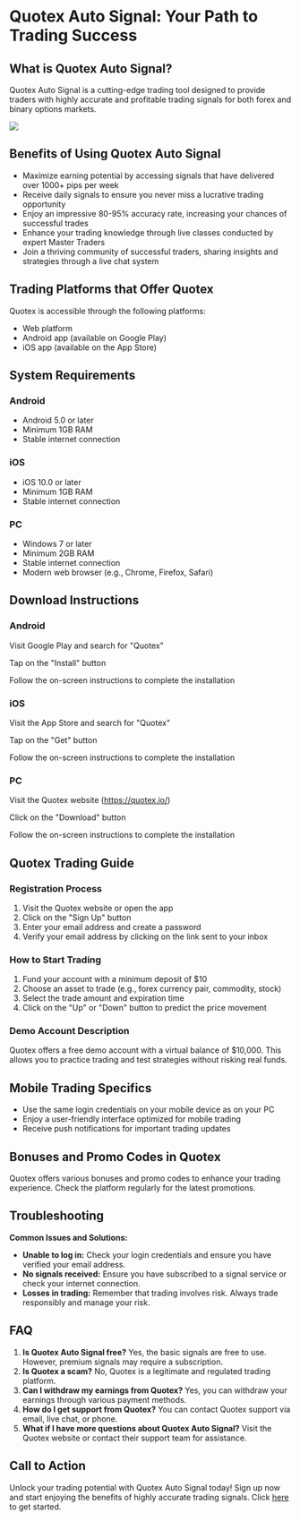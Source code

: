 # Quotex Auto Signal: Your Path to Trading Success

## What is Quotex Auto Signal?

Quotex Auto Signal is a cutting-edge trading tool designed to provide
traders with highly accurate and profitable trading signals for both
forex and binary options markets.

[![](https://static.quotex.io/files/8_en/300_250.jpg)](https://traff.sbs/brokerqxsignupf)

## Benefits of Using Quotex Auto Signal

-   Maximize earning potential by accessing signals that have delivered
    over 1000+ pips per week
-   Receive daily signals to ensure you never miss a lucrative trading
    opportunity
-   Enjoy an impressive 80-95% accuracy rate, increasing your chances of
    successful trades
-   Enhance your trading knowledge through live classes conducted by
    expert Master Traders
-   Join a thriving community of successful traders, sharing insights
    and strategies through a live chat system

## Trading Platforms that Offer Quotex

Quotex is accessible through the following platforms:

-   Web platform
-   Android app (available on Google Play)
-   iOS app (available on the App Store)

## System Requirements

### Android

-   Android 5.0 or later
-   Minimum 1GB RAM
-   Stable internet connection

### iOS

-   iOS 10.0 or later
-   Minimum 1GB RAM
-   Stable internet connection

### PC

-   Windows 7 or later
-   Minimum 2GB RAM
-   Stable internet connection
-   Modern web browser (e.g., Chrome, Firefox, Safari)

## Download Instructions

### Android

Visit Google Play and search for "Quotex"

Tap on the "Install" button

Follow the on-screen instructions to complete the installation

### iOS

Visit the App Store and search for "Quotex"

Tap on the "Get" button

Follow the on-screen instructions to complete the installation

### PC

Visit the Quotex website (https://quotex.io/)

Click on the "Download" button

Follow the on-screen instructions to complete the installation

## Quotex Trading Guide

### Registration Process

1.  Visit the Quotex website or open the app
2.  Click on the "Sign Up" button
3.  Enter your email address and create a password
4.  Verify your email address by clicking on the link sent to your inbox

### How to Start Trading

1.  Fund your account with a minimum deposit of \$10
2.  Choose an asset to trade (e.g., forex currency pair, commodity,
    stock)
3.  Select the trade amount and expiration time
4.  Click on the "Up" or "Down" button to predict the price
    movement

### Demo Account Description

Quotex offers a free demo account with a virtual balance of \$10,000.
This allows you to practice trading and test strategies without risking
real funds.

## Mobile Trading Specifics

-   Use the same login credentials on your mobile device as on your PC
-   Enjoy a user-friendly interface optimized for mobile trading
-   Receive push notifications for important trading updates

## Bonuses and Promo Codes in Quotex

Quotex offers various bonuses and promo codes to enhance your trading
experience. Check the platform regularly for the latest promotions.

## Troubleshooting

**Common Issues and Solutions:**

-   **Unable to log in:** Check your login credentials and ensure you
    have verified your email address.
-   **No signals received:** Ensure you have subscribed to a signal
    service or check your internet connection.
-   **Losses in trading:** Remember that trading involves risk. Always
    trade responsibly and manage your risk.

## FAQ

1.  **Is Quotex Auto Signal free?** Yes, the basic signals are free to
    use. However, premium signals may require a subscription.
2.  **Is Quotex a scam?** No, Quotex is a legitimate and regulated
    trading platform.
3.  **Can I withdraw my earnings from Quotex?** Yes, you can withdraw
    your earnings through various payment methods.
4.  **How do I get support from Quotex?** You can contact Quotex support
    via email, live chat, or phone.
5.  **What if I have more questions about Quotex Auto Signal?** Visit
    the Quotex website or contact their support team for assistance.

## Call to Action

Unlock your trading potential with Quotex Auto Signal today! Sign up now
and start enjoying the benefits of highly accurate trading signals.
Click [here](\%22https://traff.sbs/brokerqxsignup\%22) to get started.

